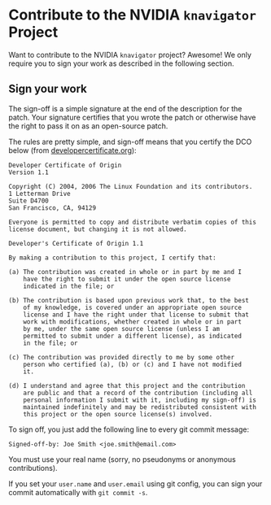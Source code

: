 # Contribute to the NVIDIA `knavigator` Project

Want to contribute to the NVIDIA `knavigator` project? Awesome!
We only require you to sign your work as described in the following section.

## Sign your work

The sign-off is a simple signature at the end of the description for the patch.
Your signature certifies that you wrote the patch or otherwise have the right
to pass it on as an open-source patch.

The rules are pretty simple, and sign-off means that you certify the DCO below
(from [developercertificate.org](http://developercertificate.org/)):

```
Developer Certificate of Origin
Version 1.1

Copyright (C) 2004, 2006 The Linux Foundation and its contributors.
1 Letterman Drive
Suite D4700
San Francisco, CA, 94129

Everyone is permitted to copy and distribute verbatim copies of this
license document, but changing it is not allowed.

Developer's Certificate of Origin 1.1

By making a contribution to this project, I certify that:

(a) The contribution was created in whole or in part by me and I
    have the right to submit it under the open source license
    indicated in the file; or

(b) The contribution is based upon previous work that, to the best
    of my knowledge, is covered under an appropriate open source
    license and I have the right under that license to submit that
    work with modifications, whether created in whole or in part
    by me, under the same open source license (unless I am
    permitted to submit under a different license), as indicated
    in the file; or

(c) The contribution was provided directly to me by some other
    person who certified (a), (b) or (c) and I have not modified
    it.

(d) I understand and agree that this project and the contribution
    are public and that a record of the contribution (including all
    personal information I submit with it, including my sign-off) is
    maintained indefinitely and may be redistributed consistent with
    this project or the open source license(s) involved.
```

To sign off, you just add the following line to every git commit message:

    Signed-off-by: Joe Smith <joe.smith@email.com>

You must use your real name (sorry, no pseudonyms or anonymous contributions).

If you set your `user.name` and `user.email` using git config, you can sign
your commit automatically with `git commit -s`.
